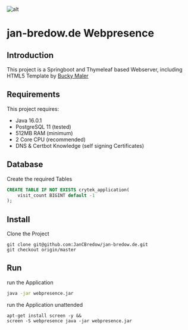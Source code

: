 ![alt](https://i.imgur.com/gtwjSq1.png)
# jan-bredow.de Webpresence


## Introduction

This project is a Springboot and Thymeleaf based Webserver,
including HTML5 Template by [Bucky Maler](https://github.com/BuckyMaler/global)

## Requirements
This project requires:
* Java 16.0.1
* PostgreSQL 11 (tested)
* 512MB RAM (minimum)
* 2 Core CPU (recommended)
* DNS & Certbot Knowledge (self signing Certificates)

## Database

Create the required Tables
~~~~sql
CREATE TABLE IF NOT EXISTS crytek_application(
    visit_count BIGINT default -1
);
~~~~

## Install
Clone the Project

~~~~git
git clone git@github.com:JanCBredow/jan-bredow.de.git
git checkout origin/master
~~~~

## Run


run the Application
~~~~bash
java -jar webpresence.jar
~~~~

run the Application unattended
~~~~terminal
apt-get install screen -y &&
screen -S webpresence java -jar webpresence.jar
~~~~
